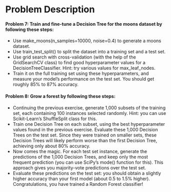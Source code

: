 # Problem Description

#### Problem 7: Train and fine-tune a Decision Tree for the moons dataset by following these steps:

- Use make_moons(n_samples=10000, noise=0.4) to generate a moons dataset.
- Use train_test_split() to split the dataset into a training set and a test set.
- Use grid search with cross-validation (with the help of the GridSearchCV class) to find good hyperparameter values for a DecisionTreeClassifier.  Hint: try various values for max_leaf_nodes.
- Train it on the full training set using these hyperparameters, and measure your model’s performance on the test set. You should get roughly 85% to 87% accuracy.

#### Problem 8: Grow a forest by following these steps:

- Continuing the previous exercise, generate 1,000 subsets of the training set, each containing 100 instances selected randomly. Hint: you can use Scikit-Learn’s ShuffleSplit class for this.
- Train one Decision Tree on each subset, using the best hyperparameter values found in the previous exercise. Evaluate these 1,000 Decision Trees on the test set. Since they were trained on smaller sets, these Decision Trees will likely perform worse than the first Decision Tree, achieving only about 80% accuracy.
- Now comes the magic. For each test set instance, generate the predictions of the 1,000 Decision Trees, and keep only the most frequent prediction (you can use SciPy’s mode() function for this). This approach gives you majority-vote predictions over the test set.
- Evaluate these predictions on the test set: you should obtain a slightly higher accuracy than your first model (about 0.5 to 1.5% higher). Congratulations, you have trained a Random Forest classifier!